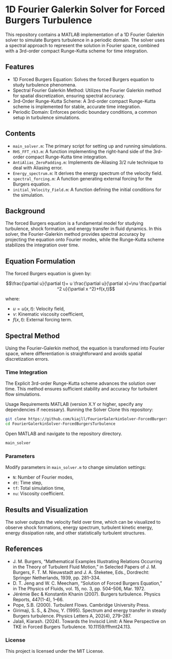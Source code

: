 # 1D Fourier Galerkin Solver for Forced Burgers Turbulence
This repository contains a MATLAB implementation of a 1D Fourier Galerkin solver to simulate Burgers turbulence in a periodic domain. The solver uses a spectral approach to represent the solution in Fourier space, combined with a 3rd-order compact Runge-Kutta scheme for time integration.

## Features
* 1D Forced Burgers Equation: Solves the forced Burgers equation to study turbulence phenomena.
* Spectral Fourier Galerkin Method: Utilizes the Fourier Galerkin method for spatial discretization, ensuring spectral accuracy.
* 3rd-Order Runge-Kutta Scheme: A 3rd-order compact Runge-Kutta scheme is implemented for stable, accurate time integration.
* Periodic Domain: Enforces periodic boundary conditions, a common setup in turbulence simulations.
## Contents
* `main_solver.m`: The primary script for setting up and running simulations.
* `RHS_FFT_rk3.m`: A function implementing the right-hand side of the 3rd-order compact Runge-Kutta time integration.
* `AntiAlias_ZeroPadding.m`: Implements de-Aliasing 3/2 rule technique to deal with Aliasing error.
* `Energy_spectrum.m`: It derives the energy spectrum of the velocity field.
* `spectral_forcing.m`: A function generating external forcing for the Burgers equation.
* `initial_Velocity_Field.m`: A function defining the initial conditions for the simulation.
## Background
The forced Burgers equation is a fundamental model for studying turbulence, shock formation, and energy transfer in fluid dynamics. In this solver, the Fourier-Galerkin method provides spectral accuracy by projecting the equation onto Fourier modes, while the Runge-Kutta scheme stabilizes the integration over time.

## Equation Formulation
The forced Burgers equation is given by:

$$\frac{\partial u}{\partial t}+ u \frac{\partial u}{\partial x}=\nu \frac{\partial ^2 u}{\partial x ^2}+f(x,t)$$

where:
* $u=u(x,t)$: Velocity field,
* $\nu$: Kinematic viscosity coefficient,
* $f(x,t)$: External forcing term.
## Spectral Method
Using the Fourier-Galerkin method, the equation is transformed into Fourier space, where differentiation is straightforward and avoids spatial discretization errors.

### Time Integration
The Explicit 3rd-order Runge-Kutta scheme advances the solution over time. This method ensures sufficient stability and accuracy for turbulent flow simulations.

Usage
Requirements
MATLAB (version X.Y or higher, specify any dependencies if necessary).
Running the Solver
Clone this repository:

```bash
git clone https://github.com/kiajll/FourierGalerkinSolver-ForcedBurgersTurbulence.git
cd FourierGalerkinSolver-ForcedBurgersTurbulence
```

Open MATLAB and navigate to the repository directory.
```bash
main_solver
```
### Parameters
Modify parameters in `main_solver.m` to change simulation settings:

* `N`: Number of Fourier modes,
* `dt`: Time step,
* `tf`: Total simulation time,
* `nu`: Viscosity coefficient.
## Results and Visualization
The solver outputs the velocity field over time, which can be visualized to observe shock formations, energy spectrum, turbulent kinetic energy, energy dissipation rate, and other statistically turbulent structures. 

## References
* J. M. Burgers, “Mathematical Examples Illustrating Relations Occurring in the Theory of Turbulent Fluid Motion,” in Selected Papers of J. M. Burgers, F. T. M. Nieuwstadt and J. A. Steketee, Eds., Dordrecht: Springer Netherlands, 1939, pp. 281–334.
* D. T. Jeng and W. C. Meecham, “Solution of Forced Burgers Equation,” in The Physics of Fluids, vol. 15, no. 3, pp. 504–506, Mar. 1972.
* Jérémie Bec & Konstantin Khanin (2007). Burgers turbulence. Physics Reports, 447(1-4), 1–66.
* Pope, S.B. (2000). Turbulent Flows. Cambridge University Press.
* Girimaji, S. S., & Zhou, Y. (1995). Spectrum and energy transfer in steady Burgers turbulence. Physics Letters A, 202(4), 279–287.
* Jalali, Kiarash. (2024). Towards the Inviscid Limit: A New Perspective on TKE in Forced Burgers Turbulence. 10.11159/ffhmt24.113. 
### License
This project is licensed under the MIT License.
